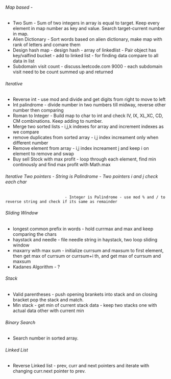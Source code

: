 ###### Map based - 
- Two Sum - Sum of two integers in array is equal to target. Keep every element in map number as key and value. Search target-current number in map.
- Alien Dictionary - Sort words based on alien dictionary, make map with rank of letters and comare them
- Design hash map - design hash - array of linkedlist - Pair object has key/valfind bucket - add to linked list - for finding data compare to all data in list
- Subdomain visit count - discuss.leetcode.com 9000 - each subdomain visit need to be count summed up and returned
###### Iterative 
- Reverse int - use mod and divide and get digits from right to move to left
- Int palindrome - divide number in two numbers till midway, reverse other number then comparing
- Roman to Integer - Build map to char to int and check IV, IX, XL,XC, CD, CM combinations. Keep adding to number.
- Merge two sorted lists - i,j,k indexes for array and increment indexes as we compare
- remove duplicates from sorted array - i,j index increament only when different number
- Remove element from array - i,j index increament j and keep i on element to remove and swap
- Buy sell Stock with max profit - loop through each element, find min continously and find max profit with Math.max 

###### Iterative Two pointers - String is Palindrome - Two pointers i and j check each char
                              - Integer is Palindrome - use mod % and / to reverse string and check if its same as remainder

###### Sliding Window 
- longest common prefix in words - hold currmax and max and keep comparing the chars
- haystack and needle - file needle string in haystack, two loop sliding window
- maxarry with max sum - initialize currsum and maxsum to first element, then get max of currsum or currsum+i th, and get max of currsum and maxsum
- Kadanes Algorithm - ?

###### Stack
- Valid parentheses - push opening brankets into stack and on closing bracket pop the stack and match.
- Min stack - get min of current stack data - keep two stacks one with actual data other with current min

###### Binary Search 
- Search number in sorted array.

###### Linked List 
- Reverse Linked list - prev, curr and next pointers and iterate with changing curr.next pointer to prev.



